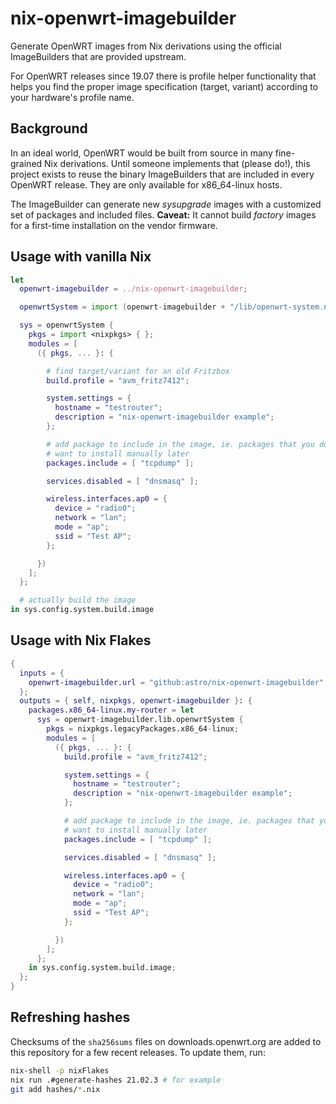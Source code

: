 # nix-openwrt-imagebuilder

Generate OpenWRT images from Nix derivations using the official
ImageBuilders that are provided upstream.

For OpenWRT releases since 19.07 there is profile helper functionality
that helps you find the proper image specification (target, variant)
according to your hardware's profile name.

## Background

In an ideal world, OpenWRT would be built from source in many
fine-grained Nix derivations. Until someone implements that (please
do!), this project exists to reuse the binary ImageBuilders that are
included in every OpenWRT release. They are only available for
x86_64-linux hosts.

The ImageBuilder can generate new *sysupgrade* images with a
customized set of packages and included files. **Caveat:** It cannot
build *factory* images for a first-time installation on the vendor
firmware.

## Usage with vanilla Nix

```nix
let
  openwrt-imagebuilder = ../nix-openwrt-imagebuilder;

  openwrtSystem = import (openwrt-imagebuilder + "/lib/openwrt-system.nix");

  sys = openwrtSystem {
    pkgs = import <nixpkgs> { };
    modules = [
      ({ pkgs, ... }: {

        # find target/variant for an old Fritzbox
        build.profile = "avm_fritz7412";

        system.settings = {
          hostname = "testrouter";
          description = "nix-openwrt-imagebuilder example";
        };

        # add package to include in the image, ie. packages that you don't
        # want to install manually later
        packages.include = [ "tcpdump" ];

        services.disabled = [ "dnsmasq" ];

        wireless.interfaces.ap0 = {
          device = "radio0";
          network = "lan";
          mode = "ap";
          ssid = "Test AP";
        };

      })
    ];
  };

  # actually build the image
in sys.config.system.build.image
```

## Usage with Nix Flakes

```nix
{
  inputs = {
    openwrt-imagebuilder.url = "github:astro/nix-openwrt-imagebuilder";
  };
  outputs = { self, nixpkgs, openwrt-imagebuilder }: {
    packages.x86_64-linux.my-router = let
      sys = openwrt-imagebuilder.lib.openwrtSystem {
        pkgs = nixpkgs.legacyPackages.x86_64-linux;
        modules = [
          ({ pkgs, ... }: {
            build.profile = "avm_fritz7412";

            system.settings = {
              hostname = "testrouter";
              description = "nix-openwrt-imagebuilder example";
            };

            # add package to include in the image, ie. packages that you don't
            # want to install manually later
            packages.include = [ "tcpdump" ];

            services.disabled = [ "dnsmasq" ];

            wireless.interfaces.ap0 = {
              device = "radio0";
              network = "lan";
              mode = "ap";
              ssid = "Test AP";
            };

          })
        ];
      };
    in sys.config.system.build.image;
  };
}
```

## Refreshing hashes

Checksums of the `sha256sums` files on downloads.openwrt.org are added
to this repository for a few recent releases. To update them, run:

```bash
nix-shell -p nixFlakes
nix run .#generate-hashes 21.02.3 # for example
git add hashes/*.nix
```
